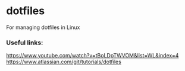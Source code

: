 # dotfiles
For managing dotfiles in Linux

### Useful links:
https://www.youtube.com/watch?v=tBoLDpTWVOM&list=WL&index=4
https://www.atlassian.com/git/tutorials/dotfiles
